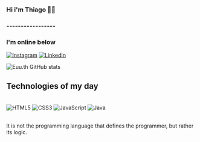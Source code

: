 ### Hi i'm Thiago 👋🏽

### -----------------

### I'm online below

[![Instagram](https://img.shields.io/badge/Instagram-E4405F?style=for-the-badge&logo=instagram&logoColor=white)](https://www.instagram.com/eoo.th_/)
[![LinkedIn](https://img.shields.io/badge/LinkedIn-0077B5?style=for-the-badge&logo=linkedin&logoColor=white)](https://www.linkedin.com/in/thiago-santana-26b059293/)

![Euu.th GitHub stats](https://github-readme-stats.vercel.app/api?username=eoopeixee&theme=dark&show_icons=true&theme=onedark)

## Technologies of my day

<div style="display: inline_block"><br/>
    <img align="center" alt="HTML5" src="https://img.shields.io/badge/HTML5-E34F26?style=for-the-badge&logo=html5&logoColor=white">
    <img align="center" alt="CSS3" src="https://img.shields.io/badge/CSS3-1572B6?style=for-the-badge&logo=css3&logoColor=white">
    <img align="center" alt="JavaScript" src="https://img.shields.io/badge/JavaScript-323330?style=for-the-badge&logo=javascript&logoColor=F7DF1E">
    <img align="center" alt="Java" src="https://img.shields.io/badge/Java-ED8B00?style=for-the-badge&logo=openjdk&logoColor=white">
</div><br/>

It is not the programming language that defines the programmer, but rather its logic.
